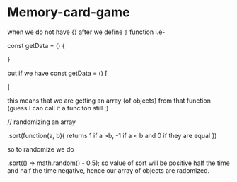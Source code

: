 # Memory-card-game

when we do not have {} after we define a function i.e-

const getData = () {

}

but if we have const getData = () [

]

this means that we are getting an array (of objects) from that
function (guess I can call it a funciton still ;)

// randomizing an array

.sort(function(a, b){
returns 1 if a >b,
-1 if a < b
and 0 if they are equal
})

so to randomize we do

.sort(() => math.random() - 0.5);
so value of sort will be positive half
the time and half the time negative,
hence our array of objects are radomized.
